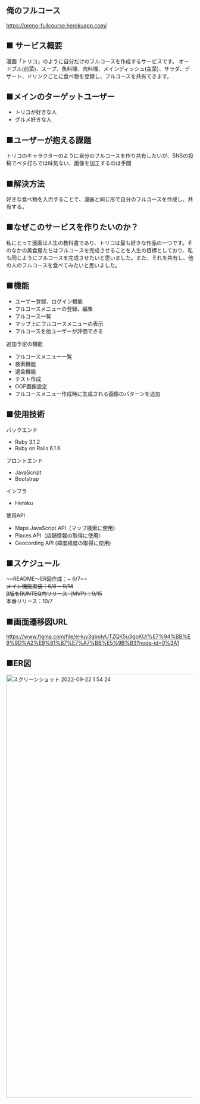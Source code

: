 ## 俺のフルコース
https://oreno-fullcourse.herokuapp.com/

## ■ サービス概要
漫画「トリコ」のように自分だけのフルコースを作成するサービスです。
オードブル(前菜)、スープ、魚料理、肉料理、メインディッシュ(主菜)、サラダ、デザート、ドリンクごとに食べ物を登録し、フルコースを共有できます。

## ■メインのターゲットユーザー
- トリコが好きな人
- グルメ好きな人

## ■ユーザーが抱える課題
トリコのキャラクターのように自分のフルコースを作り共有したいが、SNSの投稿でベタ打ちでは味気ない、画像を加工するのは手間

## ■解決方法
好きな食べ物を入力することで、漫画と同じ形で自分のフルコースを作成し、共有する。

## ■なぜこのサービスを作りたいのか？
私にとって漫画は人生の教科書であり、トリコは最も好きな作品の一つです。そのなかの美食屋たちはフルコースを完成させることを人生の目標としており、私も同じようにフルコースを完成させたいと思いました。また、それを共有し、他の人のフルコースを食べてみたいと思いました。

## ■機能
- ユーザー登録、ログイン機能
- フルコースメニューの登録、編集
- フルコース一覧
- マップ上にフルコースメニューの表示
- フルコースを他ユーザーが評価できる

追加予定の機能
- フルコースメニュー一覧
- 検索機能
- 退会機能
- テスト作成
- OGP画像設定
- フルコースメニュー作成時に生成される画像のパターンを追加

## ■使用技術
バックエンド
- Ruby 3.1.2
- Ruby on Rails 6.1.6

フロントエンド
- JavaScript
- Bootstrap

インフラ
- Heroku

使用API
- Maps JavaScript API（マップ検索に使用）
- Places API（店舗情報の取得に使用）
- Geocording API (緯度経度の取得に使用)

## ■スケジュール
~~README〜ER図作成：~ 6/7~~  
~~メイン機能実装：6/8 ~ 9/14~~   
~~β版をRUNTEQ内リリース（MVP）：9/15~~  
本番リリース：10/7

## ■画面遷移図URL
https://www.figma.com/file/eHuy3gbolyUTZQK5u3gpKU/%E7%94%BB%E9%9D%A2%E9%81%B7%E7%A7%BB%E5%9B%B3?node-id=0%3A1

## ■ER図
<img width="1135" alt="スクリーンショット 2022-09-22 1 54 24" src="https://user-images.githubusercontent.com/91833517/191565347-5099f054-a4dc-4900-98d8-15c3fcee7633.png">